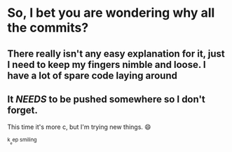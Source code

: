 # So, I bet you are wondering why all the commits?

## There really isn't any easy explanation for it, just I need to keep my fingers nimble and loose. I have a lot of spare code laying around
## It *NEEDS* to be pushed somewhere so I don't forget. 

This time it's more c, but I'm trying new things. :smile:

<sub>k<sub><sub>e</sub></sub>ep smiling</sub>
